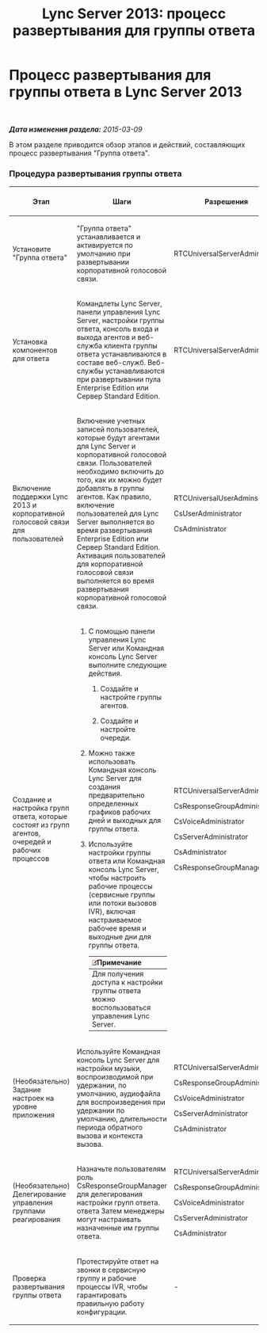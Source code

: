 ﻿---
title: 'Lync Server 2013: процесс развертывания для группы ответа'
TOCTitle: Процесс развертывания для группы ответа
ms:assetid: d390c8a1-dc6e-44d8-b386-2be1fca9877c
ms:mtpsurl: https://technet.microsoft.com/ru-ru/library/JJ205270(v=OCS.15)
ms:contentKeyID: 49311260
ms.date: 05/19/2016
mtps_version: v=OCS.15
ms.translationtype: HT
---

# Процесс развертывания для группы ответа в Lync Server 2013

 

_**Дата изменения раздела:** 2015-03-09_

В этом разделе приводится обзор этапов и действий, составляющих процесс развертывания "Группа ответа".

### Процедура развертывания группы ответа

<table>
<colgroup>
<col style="width: 25%" />
<col style="width: 25%" />
<col style="width: 25%" />
<col style="width: 25%" />
</colgroup>
<thead>
<tr class="header">
<th>Этап</th>
<th>Шаги</th>
<th>Разрешения</th>
<th>Документация по развертыванию</th>
</tr>
</thead>
<tbody>
<tr class="odd">
<td><p>Установите &quot;Группа ответа&quot;</p></td>
<td><p>&quot;Группа ответа&quot; устанавливается и активируется по умолчанию при развертывании корпоративной голосовой связи.</p></td>
<td><p>RTCUniversalServerAdmins</p></td>
<td><p><a href="lync-server-2013-deploying-enterprise-voice.md">Развертывание корпоративной голосовой связи в Lync Server 2013</a></p></td>
</tr>
<tr class="even">
<td><p>Установка компонентов для ответа</p></td>
<td><p>Командлеты Lync Server, панели управления Lync Server, настройки группы ответа, консоль входа и выхода агентов и веб-служба клиента группы ответа устанавливаются в составе веб-служб. Веб-службы устанавливаются при развертывании пула Enterprise Edition или Сервер Standard Edition.</p></td>
<td><p>RTCUniversalServerAdmins</p></td>
<td><p><a href="lync-server-2013-deploying-lync-server.md">Развертывание Lync Server 2013</a></p></td>
</tr>
<tr class="odd">
<td><p>Включение поддержки Lync 2013 и корпоративной голосовой связи для пользователей</p></td>
<td><p>Включение учетных записей пользователей, которые будут агентами для Lync Server и корпоративной голосовой связи. Пользователей необходимо включить до того, как их можно будет добавлять в группы агентов. Как правило, включение пользователей для Lync Server выполняется во время развертывания Enterprise Edition или Сервер Standard Edition. Активация пользователей для корпоративной голосовой связи выполняется во время развертывания корпоративной голосовой связи.</p></td>
<td><p>RTCUniversalUserAdmins</p>
<p>CsUserAdministrator</p>
<p>CsAdministrator</p></td>
<td><p><a href="lync-server-2013-disable-or-re-enable-user-account-for-lync-server.md">Отключение и повторное включение учетных записей пользователей для Lync Server</a></p>
<p><a href="lync-server-2013-enable-users-for-enterprise-voice.md">Включение пользователей для корпоративной голосовой связи в Lync Server 2013</a></p></td>
</tr>
<tr class="even">
<td><p>Создание и настройка групп ответа, которые состоят из групп агентов, очередей и рабочих процессов</p></td>
<td><ol>
<li><p>С помощью панели управления Lync Server или Командная консоль Lync Server выполните следующие действия.</p>
<ol>
<li><p>Создайте и настройте группы агентов.</p></li>
<li><p>Создайте и настройте очереди.</p></li>
</ol></li>
<li><p>Можно также использовать Командная консоль Lync Server для создания предварительно определенных графиков рабочих дней и выходных для группы ответа.</p></li>
<li><p>Используйте настройки группы ответа или Командная консоль Lync Server, чтобы настроить рабочие процессы (сервисные группы или потоки вызовов IVR), включая настраиваемое рабочее время и выходные дни для группы ответа.</p>
<div class="alert">
<table>
<thead>
<tr class="header">
<th><img src="images/Gg398412.note(OCS.15).gif" title="note" alt="note" />Примечание</th>
</tr>
</thead>
<tbody>
<tr class="odd">
<td>Для получения доступа к настройки группы ответа можно воспользоваться управления Lync Server.</td>
</tr>
</tbody>
</table>

</div></li>
</ol></td>
<td><p>RTCUniversalServerAdmins</p>
<p>CsResponseGroupAdministrator</p>
<p>CsVoiceAdministrator</p>
<p>CsServerAdministrator</p>
<p>CsAdministrator</p>
<p>CsResponseGroupManager</p></td>
<td><p><a href="lync-server-2013-create-response-group-agent-groups.md">Создание групп агента группы ответа Lync Server 2013</a></p>
<p><a href="lync-server-2013-create-response-group-queues.md">Создание очередей группы ответа в Lync Server 2013</a></p>
<p><a href="lync-server-2013-optional-define-response-group-business-hours.md">Определение рабочих часов для группы ответа в Lync Server 2013 (необязательно)</a></p>
<p><a href="lync-server-2013-optional-define-response-group-holiday-sets.md">(Необязательно) определение набора праздников группы ответа в Lync Server 2013</a></p>
<p><a href="lync-server-2013-create-or-modify-a-workflow.md">Создание или изменение рабочего процесса в Lync Server 2013</a></p></td>
</tr>
<tr class="odd">
<td><p>(Необязательно) Задание настроек на уровне приложения</p></td>
<td><p>Используйте Командная консоль Lync Server для настройки музыки, воспроизводимой при удержании, по умолчанию, аудиофайла для воспроизведения при удержании по умолчанию, длительности периода обратного вызова и контекста вызова.</p></td>
<td><p>RTCUniversalServerAdmins</p>
<p>CsResponseGroupAdministrator</p>
<p>CsVoiceAdministrator</p>
<p>CsServerAdministrator</p>
<p>CsAdministrator</p></td>
<td><p><a href="lync-server-2013-managing-application-level-response-group-settings.md">Управление параметрами группы ответа уровня приложения в Lync Server 2013</a></p></td>
</tr>
<tr class="even">
<td><p>(Необязательно) Делегирование управления группами реагирования</p></td>
<td><p>Назначьте пользователям роль CsResponseGroupManager для делегирования настройки групп ответа. ответа Затем менеджеры могут настраивать назначенные им группы ответа.</p></td>
<td><p>RTCUniversalServerAdmins</p>
<p>CsResponseGroupAdministrator</p>
<p>CsVoiceAdministrator</p>
<p>CsServerAdministrator</p>
<p>CsAdministrator</p></td>
<td><p><a href="lync-server-2013-planning-for-role-based-access-control.md">Планирование контроля доступа на основе ролей в Lync Server 2013</a></p></td>
</tr>
<tr class="odd">
<td><p>Проверка развертывания группы ответа</p></td>
<td><p>Протестируйте ответ на звонки в сервисную группу и рабочие процессы IVR, чтобы гарантировать правильную работу конфигурации.</p></td>
<td><p>-</p></td>
<td><p>-</p></td>
</tr>
</tbody>
</table>

